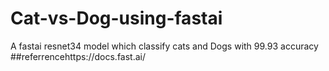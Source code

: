 # Cat-vs-Dog-using-fastai
A fastai resnet34 model which classify cats and Dogs with 99.93 accuracy
##referrencehttps://docs.fast.ai/
